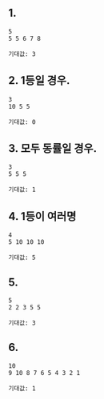 ## 1. 

```
5
5 5 6 7 8

기대값: 3
```



## 2. 1등일 경우.

```
3
10 5 5

기대값: 0
```



## 3. 모두 동률일 경우.

```
3
5 5 5

기대값: 1
```



## 4. 1등이 여러명

```
4
5 10 10 10

기대값: 5
```



## 5.

```
5
2 2 3 5 5

기대값: 3
```



## 6.

```
10
9 10 8 7 6 5 4 3 2 1

기대값: 1
```


